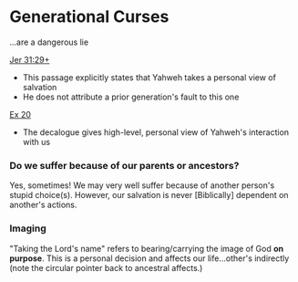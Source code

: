 # Generational Curses
...are a dangerous lie

[Jer 31:29+]()
- This passage explicitly states that Yahweh takes a personal view of salvation
- He does not attribute a prior generation's fault to this one

[Ex 20]()
- The decalogue gives high-level, personal view of Yahweh's interaction with us

### Do we suffer because of our parents or ancestors?
Yes, sometimes!
We may very well suffer because of another person's stupid choice(s).
However, our salvation is never [Biblically] dependent on another's actions.

### Imaging
"Taking the Lord's name" refers to bearing/carrying the image of God **on purpose**.
This is a personal decision and affects our life...other's indirectly (note the circular pointer back to ancestral affects.)
